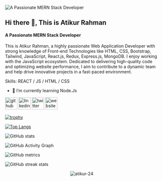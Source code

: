 ![A Passionate MERN Stack Developer](https://pbs.twimg.com/profile_banners/1670662755538579457/1689952116/600x200)
## Hi there 👋, This is Atikur Rahman
#### A Passionate MERN Stack Developer

This is Atikur Rahman, a highly passionate Web Application Developer with strong knowledge of Front-end Technologies like HTML, CSS, Bootstrap, Tailwind, JavaScript, React.js, Redux, Express.js, MongoDB. I enjoy working with the JavaScript ecosystem. Dedicated to delivering high-quality code and optimizing website performance, I aim to contribute to a dynamic team and help drive innovative projects in a fast-paced environment.

Skills: REACT / JS / HTML / CSS

- 🌱 I’m currently learning Node.Js 


[<img src='https://cdn.jsdelivr.net/npm/simple-icons@3.0.1/icons/github.svg' alt='github' height='40'>](https://github.com/atikur-24)  [<img src='https://cdn.jsdelivr.net/npm/simple-icons@3.0.1/icons/linkedin.svg' alt='linkedin' height='40'>](https://www.linkedin.com/in/atikur-rahman7/)  [<img src='https://cdn.jsdelivr.net/npm/simple-icons@3.0.1/icons/twitter.svg' alt='twitter' height='40'>](https://twitter.com/AtikurRahman247)  [<img src='https://cdn.jsdelivr.net/npm/simple-icons@3.0.1/icons/icloud.svg' alt='website' height='40'>](https://atikur7.vercel.app/)  

[![trophy](https://github-profile-trophy.vercel.app/?username=atikur-24)](https://github.com/ryo-ma/github-profile-trophy)

[![Top Langs](https://github-readme-stats.vercel.app/api/top-langs/?username=atikur-24)](https://github.com/anuraghazra/github-readme-stats)

![GitHub stats](https://github-readme-stats.vercel.app/api?username=atikur-24&show_icons=true)  

![GitHub Activity Graph](https://activity-graph.herokuapp.com/graph?username=atikur-24)  

![GitHub metrics](https://metrics.lecoq.io/atikur-24)  

![GitHub streak stats](https://streak-stats.demolab.com/?user=atikur-24)  

<p align="center"> <img src="https://komarev.com/ghpvc/?username=atikur-24&label=Profile%20views&color=0e75b6&style=flat" alt="atikur-24" /> </p> 
